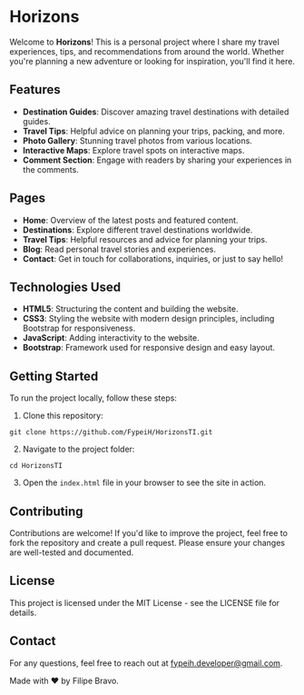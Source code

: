 # Horizons

Welcome to **Horizons**! This is a personal project where I share my travel experiences, tips, and recommendations from around the world. Whether you're planning a new adventure or looking for inspiration, you'll find it here.

## Features

- **Destination Guides**: Discover amazing travel destinations with detailed guides.
- **Travel Tips**: Helpful advice on planning your trips, packing, and more.
- **Photo Gallery**: Stunning travel photos from various locations.
- **Interactive Maps**: Explore travel spots on interactive maps.
- **Comment Section**: Engage with readers by sharing your experiences in the comments.

## Pages

- **Home**: Overview of the latest posts and featured content.
- **Destinations**: Explore different travel destinations worldwide.
- **Travel Tips**: Helpful resources and advice for planning your trips.
- **Blog**: Read personal travel stories and experiences.
- **Contact**: Get in touch for collaborations, inquiries, or just to say hello!

## Technologies Used

- **HTML5**: Structuring the content and building the website.
- **CSS3**: Styling the website with modern design principles, including Bootstrap for responsiveness.
- **JavaScript**: Adding interactivity to the website.
- **Bootstrap**: Framework used for responsive design and easy layout.

## Getting Started

To run the project locally, follow these steps:

1. Clone this repository:
```
git clone https://github.com/FypeiH/HorizonsTI.git
```
2. Navigate to the project folder:
```
cd HorizonsTI
```
3. Open the `index.html` file in your browser to see the site in action.

## Contributing
Contributions are welcome! If you'd like to improve the project, feel free to fork the repository and create a pull request. Please ensure your changes are well-tested and documented.

## License
This project is licensed under the MIT License - see the LICENSE file for details.

## Contact
For any questions, feel free to reach out at fypeih.developer@gmail.com.

Made with ❤️ by Filipe Bravo.

